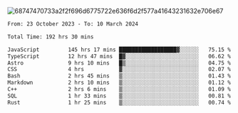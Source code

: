 ![68747470733a2f2f696d6775722e636f6d2f577a41643231632e706e67](https://github.com/koreoxy/koreoxy/assets/73381115/a29b30a2-7b86-4bf1-a3b8-5e7cb8eb1ab0)




<!--START_SECTION:waka-->

```txt
From: 23 October 2023 - To: 10 March 2024

Total Time: 192 hrs 30 mins

JavaScript         145 hrs 17 mins ██████████████████▓░░░░░░   75.15 %
TypeScript         12 hrs 47 mins  █▓░░░░░░░░░░░░░░░░░░░░░░░   06.62 %
Astro              9 hrs 10 mins   █▒░░░░░░░░░░░░░░░░░░░░░░░   04.75 %
CSS                4 hrs           ▓░░░░░░░░░░░░░░░░░░░░░░░░   02.07 %
Bash               2 hrs 45 mins   ▒░░░░░░░░░░░░░░░░░░░░░░░░   01.43 %
Markdown           2 hrs 10 mins   ▒░░░░░░░░░░░░░░░░░░░░░░░░   01.12 %
C++                2 hrs 6 mins    ▒░░░░░░░░░░░░░░░░░░░░░░░░   01.09 %
SQL                1 hr 33 mins    ▒░░░░░░░░░░░░░░░░░░░░░░░░   00.81 %
Rust               1 hr 25 mins    ▒░░░░░░░░░░░░░░░░░░░░░░░░   00.74 %
```

<!--END_SECTION:waka-->

